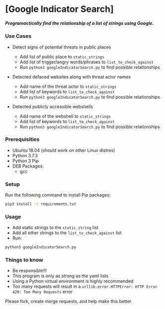 # [Google Indicator Search]  
##### Programactically find the relationship of a list of strings using Google.  

### Use Cases  
- Detect signs of potential threats in public places  
    - Add list of public place to `static_strings`  
    - Add list of trigger/angry words/phrases to `list_to_check_against`  
    - Run `python3 googleIndicatorSearch.py` to find possible relationships  

- Detected defaced websites along with threat actor names  
    - Add name of the threat actor to `static_strings`  
    - Add list of keywords to `list_to_check_against`  
    - Run `python3 googleIndicatorSearch.py` to find possible relationships  

- Detected publicly accessible webshells  
    - Add name of the webshell to `static_strings`  
    - Add list of keywords to `list_to_check_against`  
    - Run `python3 googleIndicatorSearch.py` to find possible relationships  

### Prerequisities  
- Ubuntu 18.04 (should work on other Linux distros)  
- Python 3.7.3  
- Python 3 Pip  
- DEB Packages:  
  - gcc  

### Setup  
Run the following command to install Pip packages:  
```bash
pip3 install -r requirements.txt  
```

### Usage  
- Add static strings to the `static_string` list  
- Add all other strings to the `list_to_check_against` list  
- Run:
```bash
python3 googleIndicatorSearch.py  
```

### Things to know  
- Be responsible!!!  
- This program is only as strong as the yaml lists  
- Using a Python virtual environment is highly recommended  
- Too many requests will result in a `urllib.error.HTTPError: HTTP Error 429: Too Many Requests` error  

Please fork, create merge requests, and help make this better.  
